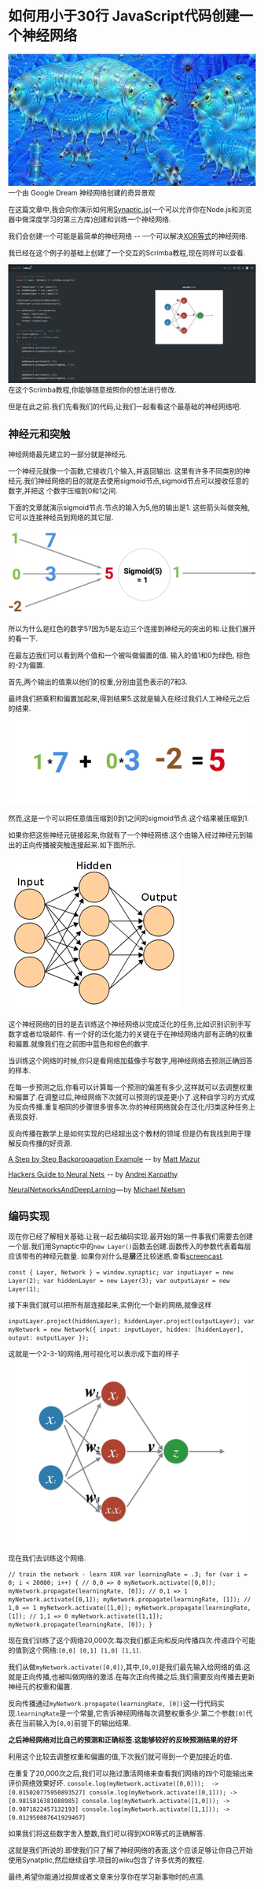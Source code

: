 # 如何用小于30行 JavaScript代码创建一个神经网络
![](media/15276640436362/15276641424125.jpg)
    一个由 Google Dream 神经网络创建的奇异景观

在这篇文章中,我会向你演示如何用[Synaptic.js](https://synaptic.juancazala.com/#/)(一个可以允许你在Node.js和浏览器中做深度学习的第三方库)创建和训练一个神经网络.

我们会创建一个可能是最简单的神经网络 -- 一个可以解决[XOR等式](https://en.wikipedia.org/wiki/Exclusive_or)的神经网络.

我已经在这个例子的基础上创建了一个交互的Scrimba教程,现在同样可以查看.

![2](media/15276640436362/2.png)
在这个Scrimba教程,你能够随意按照你的想法进行修改.

但是在此之前.我们先看我们的代码,让我们一起看看这个最基础的神经网络吧.

## 神经元和突触

神经网络最先建立的一部分就是神经元.

一个神经元就像一个函数,它接收几个输入,并返回输出.
这里有许多不同类别的神经元.我们神经网络的目的就是去使用sigmoid节点,sigmoid节点可以接收任意的数字,并把这
个数字压缩到0和1之间.

下面的文章就演示sigmoid节点.节点的输入为5,他的输出是1. 这些箭头叫做突触,它可以连接神经员到网络的其它层.

![3](media/15276640436362/3.png)

所以为什么是红色的数字5?因为5是左边三个连接到神经元的突出的和.让我们展开的看一下.

在最左边我们可以看到两个值和一个被叫做偏置的值. 输入的值1和0为绿色, 棕色的-2为偏置.

首先,两个输出的值乘以他们的权重,分别由蓝色表示的7和3.

最终我们把乘积和偏置加起来,得到结果5.这就是输入在经过我们人工神经元之后的结果.

![4](media/15276640436362/4.png)

然而,这是一个可以把任意值压缩到0到1之间的sigmoid节点.这个结果被压缩到1.

如果你把这些神经元链接起来,你就有了一个神经网络.这个由输入经过神经元到输出的正向传播被突触连接起来.如下图所示.
    
![5](media/15276640436362/5.png)

这个神经网络的目的是去训练这个神经网络以完成泛化的任务,比如识别识别手写数字或者垃圾邮件. 有一个好的泛化能力的关键在于在神经网络内部有正确的权重和偏置.就像我们在之前图中蓝色和棕色的数字.

当训练这个网络的时候,你只是看网络加载像手写数字,用神经网络去预测正确回答的样本.

在每一步预测之后,你看可以计算每一个预测的偏差有多少,这样就可以去调整权重和偏置了.在调整过后,神经网络下次就可以预测的误差更小了.这种自学习的方式成为反向传播.重复相同的步骤很多很多次.你的神经网络就会在泛化/归类这种任务上表现良好.

反向传播在数学上是如何实现的已经超出这个教材的领域.但是仍有我找到用于理解反向传播的好资源.

[A Step by Step Backpropagation Example](http://mattmazur.com/2015/03/17/a-step-by-step-backpropagation-example/) -- by [Matt Mazur](https://medium.com/@mhmazur)

[Hackers Guide to Neural Nets ](http://karpathy.github.io/neuralnets/) -- by [Andrej Karpathy](https://medium.com/@karpathy)

[NeuralNetworksAndDeepLarning](http://neuralnetworksanddeeplearning.com/chap1.html) — by [Michael Nielsen](https://twitter.com/michael_nielsen)

## 编码实现

现在你已经了解相关基础.让我一起去编码实现.最开始的第一件事我们需要去创建一个层.我们用Synaptic中的`new Layer()`函数去创建.函数传入的参数代表着每层应该带有的神经元数量.
如果你对什么是**层**还比较迷惑,查看[screencast](https://scrimba.com/casts/cast-1980).

`const { Layer, Network } = window.synaptic;
var inputLayer = new Layer(2);
var hiddenLayer = new Layer(3);
var outputLayer = new Layer(1);`

接下来我们就可以把所有层连接起来,实例化一个新的网络,就像这样

`inputLayer.project(hiddenLayer);
hiddenLayer.project(outputLayer);
var myNetwork = new Network({
 input: inputLayer,
 hidden: [hiddenLayer],
 output: outputLayer
});`

这就是一个2-3-1的网络,用可视化可以表示成下面的样子
![6](media/15276640436362/6.png)

现在我们去训练这个网络.

`// train the network - learn XOR
var learningRate = .3;
for (var i = 0; i < 20000; i++) {
  // 0,0 => 0
  myNetwork.activate([0,0]);
  myNetwork.propagate(learningRate, [0]);
  // 0,1 => 1
  myNetwork.activate([0,1]);
  myNetwork.propagate(learningRate, [1]);
  // 1,0 => 1
  myNetwork.activate([1,0]);
  myNetwork.propagate(learningRate, [1]);
  // 1,1 => 0
  myNetwork.activate([1,1]);
  myNetwork.propagate(learningRate, [0]);
}`

现在我们训练了这个网络20,000次.每次我们都正向和反向传播四次.传递四个可能的值到这个网络:`[0,0] [0,1] [1,0] [1,1]`.

我们从做`myNetwork.activate([0,0])`,其中,`[0,0]`是我们最先输入给网络的值.这就是正向传播,也被叫做网络的激活.在每次正向传播之后,我们需要反向传播去更新神经元的权重和偏置.

反向传播通过`myNetwork.propagate(learningRate, [0])`这一行代码实现.`learningRate`是一个常量,它告诉神经网络每次调整权重多少.第二个参数`[0]`代表在当前输入为`[0,0]`前提下的输出结果.

**之后神经网络对比自己的预测和正确标签.这能够较好的反映预测结果的好坏**

利用这个比较去调整权重和偏置的值,下次我们就可得到一个更加接近的值.

在重复了20,000次之后,我们可以拖过激活网络来查看我们网络的四个可能输出来评价网络效果好坏.
`console.log(myNetwork.activate([0,0])); 
-> [0.015020775950893527]
console.log(myNetwork.activate([0,1]));
->[0.9815816381088985]
console.log(myNetwork.activate([1,0]));
-> [0.9871822457132193]
console.log(myNetwork.activate([1,1]));
-> [0.012950087641929467]`

如果我们将这些数字舍入整数,我们可以得到XOR等式的正确解答.

这就是我们所说的.即使我们只了解了神经网络的表面,这个应该足够让你自己开始使用Synatptic,然后继续自学.项目的wiku包含了许多优秀的教程.

最终,希望你能通过投屏或者文章来分享你在学习新事物时的点滴.


